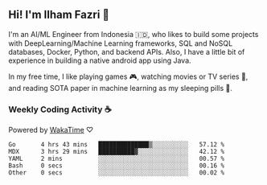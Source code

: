 ## Hi! I'm Ilham Fazri 👋

I'm an AI/ML Engineer from Indonesia 🇮🇩, who likes to build some projects with DeepLearning/Machine Learning frameworks, SQL and NoSQL databases, Docker, Python, and backend APIs. Also, I have a little bit of experience in building a native android app using Java.


In my free time, I like playing games 🎮, watching movies or TV series 🍿, and reading SOTA paper in machine learning as my sleeping pills 💊. 

### Weekly Coding Activity ☕
Powered by [WakaTime](https://wakatime.com/) ♡
<!--START_SECTION:waka-->

```text
Go       4 hrs 43 mins   ██████████████▒░░░░░░░░░░   57.12 %
MDX      3 hrs 29 mins   ██████████▓░░░░░░░░░░░░░░   42.12 %
YAML     2 mins          ░░░░░░░░░░░░░░░░░░░░░░░░░   00.57 %
Bash     0 secs          ░░░░░░░░░░░░░░░░░░░░░░░░░   00.16 %
Other    0 secs          ░░░░░░░░░░░░░░░░░░░░░░░░░   00.02 %
```

<!--END_SECTION:waka-->
